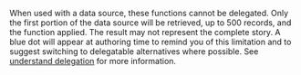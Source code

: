
When used with a data source, these functions cannot be delegated.  Only the first portion of the data source will be retrieved, up to 500 records, and the function applied.  The result may not represent the complete story.  A blue dot will appear at authoring time to remind you of this limitation and to suggest switching to delegatable alternatives where possible.  See [understand delegation](../working-with-delegation.md) for more information.


